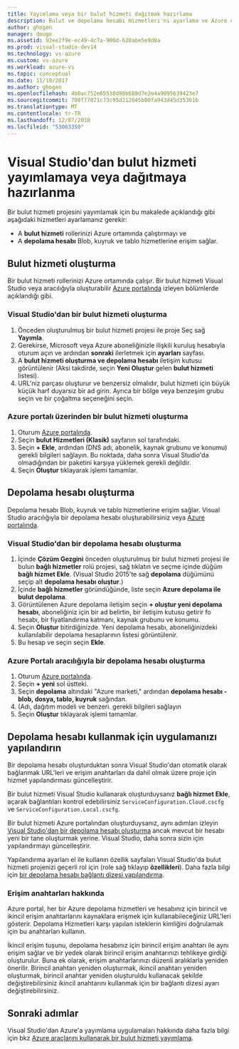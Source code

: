 ```yaml
---
title: Yayımlama veya bir bulut hizmeti dağıtmak hazırlama
description: Bulut ve depolama hesabı Hizmetleri'ni ayarlama ve Azure uygulamanızı yapılandırmak için yordamlar hakkında bilgi edinin.
author: ghogen
manager: douge
ms.assetid: 92ee2f9e-ec49-4c7a-900d-620abe5e9d8a
ms.prod: visual-studio-dev14
ms.technology: vs-azure
ms.custom: vs-azure
ms.workload: azure-vs
ms.topic: conceptual
ms.date: 11/10/2017
ms.author: ghogen
ms.openlocfilehash: 4b0ac752e65530d98b680d7e2e4a9095639423e7
ms.sourcegitcommit: 708f77071c73c95d212645b00fa943d45d35361b
ms.translationtype: MT
ms.contentlocale: tr-TR
ms.lasthandoff: 12/07/2018
ms.locfileid: "53063350"
---
```

# <a name="prepare-to-publish-or-deploy-a-cloud-service-from-visual-studio"></a>Visual Studio'dan bulut hizmeti yayımlamaya veya dağıtmaya hazırlanma

Bir bulut hizmeti projesini yayımlamak için bu makalede açıklandığı gibi aşağıdaki hizmetleri ayarlamanız gerekir:

* A **bulut hizmeti** rollerinizi Azure ortamında çalıştırmayı ve
* A **depolama hesabı** Blob, kuyruk ve tablo hizmetlerine erişim sağlar.

## <a name="create-a-cloud-service"></a>Bulut hizmeti oluşturma

Bir bulut hizmeti rollerinizi Azure ortamında çalışır. Bir bulut hizmeti Visual Studio veya aracılığıyla oluşturabilir [Azure portalında](https://portal.azure.com/) izleyen bölümlerde açıklandığı gibi.

### <a name="create-a-cloud-service-from-visual-studio"></a>Visual Studio'dan bir bulut hizmeti oluşturma

1. Önceden oluşturulmuş bir bulut hizmeti projesi ile proje Seç sağ **Yayımla**.
1. Gerekirse, Microsoft veya Azure aboneliğinizle ilişkili kuruluş hesabıyla oturum açın ve ardından **sonraki** ilerletmek için **ayarları** sayfası.
1. A **bulut hizmeti oluşturma ve depolama hesabı** iletişim kutusu görüntülenir (Aksi takdirde, seçin **Yeni Oluştur** gelen **bulut hizmeti** listesi).
1. URL'niz parçası oluşturur ve benzersiz olmalıdır, bulut hizmeti için büyük küçük harf duyarsız bir ad girin. Ayrıca bir bölge veya benzeşim grubu seçin ve bir çoğaltma seçeneğini seçin.

### <a name="create-a-cloud-service-through-the-azure-portal"></a>Azure portalı üzerinden bir bulut hizmeti oluşturma

1. Oturum [Azure portalında](https://portal.azure.com/).
1. Seçin **bulut Hizmetleri (Klasik)** sayfanın sol tarafındaki.
1. Seçin **+ Ekle**, ardından (DNS adı, abonelik, kaynak grubunu ve konumu) gerekli bilgileri sağlayın. Bu noktada, daha sonra Visual Studio'da olmadığından bir paketini karşıya yüklemek gerekli değildir.
1. Seçin **Oluştur** tıklayarak işlemi tamamlar.

## <a name="create-a-storage-account"></a>Depolama hesabı oluşturma

Depolama hesabı Blob, kuyruk ve tablo hizmetlerine erişim sağlar. Visual Studio aracılığıyla bir depolama hesabı oluşturabilirsiniz veya [Azure portalında](https://portal.azure.com/).

### <a name="create-a-storage-account-from-visual-studio"></a>Visual Studio'dan bir depolama hesabı oluşturma

1. İçinde **Çözüm Gezgini** önceden oluşturulmuş bir bulut hizmeti projesi ile bulun **bağlı hizmetler** rolü projesi, sağ tıklatın ve seçme içinde düğüm **bağlı hizmet Ekle**. (Visual Studio 2015'te sağ **depolama** düğümünü seçip alt **depolama hesabı oluştur**.)
1. İçinde **bağlı hizmetler** göründüğünde, liste seçin **Azure depolama ile bulut depolama**.
1. Görüntülenen Azure depolama iletişim seçin **+ oluştur yeni depolama hesabı**, aboneliğiniz için bir ad belirtin, bir iletişim kutusu getirir fo hesabı, bir fiyatlandırma katmanı, kaynak grubunu ve konumu.
1. Seçin **Oluştur** bitirdiğinizde. Yeni depolama hesabı, aboneliğinizdeki kullanılabilir depolama hesaplarının listesi görüntülenir.
1. Bu hesap ve seçin seçin **Ekle**.

### <a name="create-a-storage-account-through-the-azure-portal"></a>Azure Portalı aracılığıyla bir depolama hesabı oluşturma

1. Oturum [Azure portalında](https://portal.azure.com/).
1. Seçin **+ yeni** sol üstteki.
1. Seçin **depolama** altındaki "Azure marketi," ardından **depolama hesabı - blob, dosya, tablo, kuyruk** sağından.
1. (Adı, dağıtım modeli ve benzeri. gerekli bilgileri sağlayın
1. Seçin **Oluştur** tıklayarak işlemi tamamlar.

## <a name="configure-your-app-to-use-the-storage-account"></a>Depolama hesabı kullanmak için uygulamanızı yapılandırın

Bir depolama hesabı oluşturduktan sonra Visual Studio'dan otomatik olarak bağlanmak URL'leri ve erişim anahtarları da dahil olmak üzere proje için hizmet yapılandırması güncelleştirir.

Bir bulut hizmeti Visual Studio kullanarak oluşturduysanız **bağlı hizmet Ekle**, açarak bağlantıları kontrol edebilirsiniz `ServiceConfiguration.Cloud.cscfg` ve `ServiceConfiguration.Local.cscfg`.

Bir bulut hizmeti Azure portalından oluşturduysanız, aynı adımları izleyin [Visual Studio'dan bir depolama hesabı oluşturma](#create-a-storage-account-from-visual-studio) ancak mevcut bir hesabı yeni bir tane oluşturmak yerine. Visual Studio, daha sonra sizin için yapılandırmayı güncelleştirir.

Yapılandırma ayarları el ile kullanın özellik sayfaları Visual Studio'da bulut hizmeti projenizi geçerli rol için (role sağ tıklayıp **özellikleri**). Daha fazla bilgi için [bir depolama hesabı bağlantı dizesi yapılandırma](vs-azure-tools-multiple-services-project-configurations.md#configuring-a-connection-string-for-a-storage-account).

### <a name="about-access-keys"></a>Erişim anahtarları hakkında

Azure portal, her bir Azure depolama hizmetleri ve hesabınız için birincil ve ikincil erişim anahtarlarını kaynaklara erişmek için kullanabileceğiniz URL'leri gösterir. Depolama Hizmetleri karşı yapılan isteklerin kimliğini doğrulamak için bu anahtarları kullanın.

İkincil erişim tuşunu, depolama hesabınız için birincil erişim anahtarı ile aynı erişim sağlar ve bir yedek olarak birincil erişim anahtarınızı tehlikeye girdiği oluşturulur. Buna ek olarak, erişim anahtarlarınızı düzenli aralıklarla yeniden önerilir. Birincil anahtarı yeniden oluşturmak, ikincil anahtarı yeniden oluşturmak, birincil anahtar yeniden oluşturuldu kullanacak şekilde değiştirebilirsiniz ikincil anahtarını kullanmak için bir bağlantı dizesi ayarı değiştirebilirsiniz.

## <a name="next-steps"></a>Sonraki adımlar

Visual Studio'dan Azure'a yayımlama uygulamaları hakkında daha fazla bilgi için bkz [Azure araçlarını kullanarak bir bulut hizmeti yayımlama](vs-azure-tools-publishing-a-cloud-service.md).
